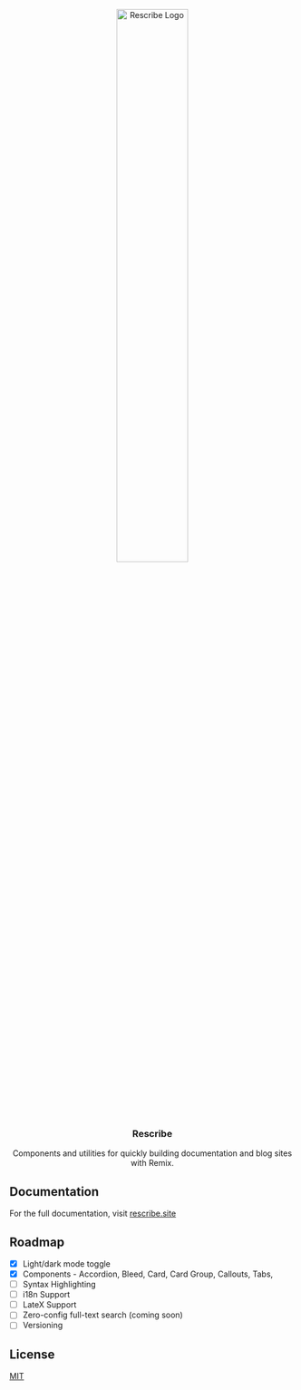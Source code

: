 <p align="center">
  <a href="https://github.com/i4o-oss/rescribe">
    <img style="width: 50%;" src="https://raw.githubusercontent.com/i4o-oss/rescribe/main/docs/public/rescribe_logo.png?raw=true" alt="Rescribe Logo">
  </a>

  <h3 align="center">Rescribe</h2>

  <p align="center">
    Components and utilities for quickly building documentation and blog sites with Remix.
    <!-- <br /> -->
    <!-- <a href="https://rescribe.i4o.dev/docs"><strong>Learn more »</strong></a> -->
    <!-- <br /> -->
    <!-- <br /> -->
    <!-- <a href="https://rescribe.i4o.dev">Website</a> -->
    <!-- · -->
    <!-- <a href="https://github.com/i4o-oss/rescribe/issues">Issues</a> -->
    <!-- · -->
    <!-- <a href="https://github.com/orgs/i4o-oss/projects/3">Roadmap</a> -->
  </p>
</p>

## Documentation

For the full documentation, visit [rescribe.site](https://rescribe.site/)

## Roadmap

-   [x] Light/dark mode toggle
-   [x] Components - Accordion, Bleed, Card, Card Group, Callouts, Tabs,
-   [ ] Syntax Highlighting
-   [ ] i18n Support
-   [ ] LateX Support
-   [ ] Zero-config full-text search (coming soon)
-   [ ] Versioning

## License

[MIT](https://choosealicense.com/licenses/mit/)
